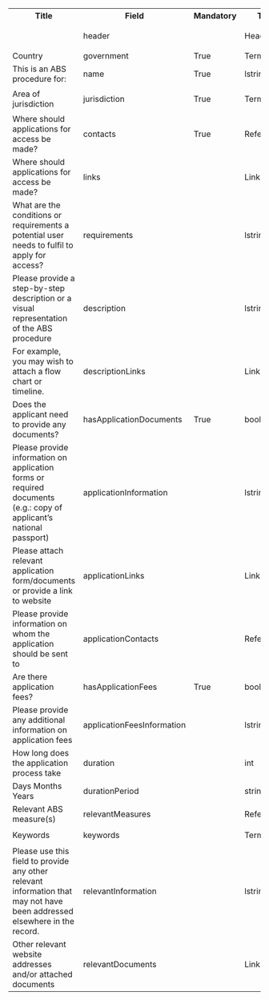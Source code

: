 <table class="ircc__table" style="table-layout: fixed; width: 100%;">
  <tr>
    <th>Title</th>
    <th>Field</th>
    <th>Mandatory</th>
    <th>Type</th>
    <th>Example</th>
  </tr>
  <tr>
    <td></td>
    <td>header</td>
    <td></td>
    <td>Header</td>
    <td><code>{ "identifier": "83B2A1B2-95A5-6723-6C0D-28BC3143B321", "schema": "absProcedure", "languages": ["en"] }</code></td>
  </tr>
  <tr>
    <td>Country</td>
    <td>government</td>
    <td>True</td>
    <td>Term</td>
    <td><code>{ "identifier": "af" }</code></td>
  </tr>
  <tr>
    <td>This is an ABS procedure for:</td>
    <td>name</td>
    <td>True</td>
    <td>lstring</td>
    <td><code>{ "en": "Test Info" }</code></td>
  </tr>
  <tr>
    <td>Area of jurisdiction</td>
    <td>jurisdiction</td>
    <td>True</td>
    <td>Term</td>
    <td><code>{ "identifier": "5B6177DD-5E5E-434E-8CB7-D63D67D5EBED", "customValue": { "en": "Test Jurisdiction" } }</code></td>
  </tr>
  <tr>
    <td>Where should applications for access be made?</td>
    <td>contacts</td>
    <td>True</td>
    <td>Reference[]</td>
    <td><code>[{ "identifier": "DECLARE-ORGANISATION_24185_20241104154859186@1" }]</code></td>
  </tr>
  <tr>
    <td>Where should applications for access be made?</td>
    <td>links</td>
    <td></td>
    <td>Link[]</td>
    <td><code>[{ "url": "https://www.google.com", "name": "Google", "language": "en" }]</code></td>
  </tr>
  <tr>
    <td>What are the conditions or requirements a potential user needs to fulfil to apply for access?</td>
    <td>requirements</td>
    <td></td>
    <td>lstring</td>
    <td><code>{ "en": "<div><!--block-->Test Info</div>" }</code></td>
  </tr>
  <tr>
    <td>Please provide a step-by-step description or a visual representation of the ABS procedure</td>
    <td>description</td>
    <td></td>
    <td>lstring</td>
    <td><code>{ "en": "<div><!--block-->Test Info</div>" }</code></td>
  </tr>
  <tr>
    <td>For example, you may wish to attach a flow chart or timeline.</td>
    <td>descriptionLinks</td>
    <td></td>
    <td>Link[]</td>
    <td><code>[{ "url": "https://www.google.com", "name": "Google", "language": "en" }]</code></td>
  </tr>
  <tr>
    <td>Does the applicant need to provide any documents?</td>
    <td>hasApplicationDocuments</td>
    <td>True</td>
    <td>bool</td>
    <td><code>True</code></td>
  </tr>
  <tr>
    <td>Please provide information on application forms or required documents (e.g.: copy of applicant’s national passport)</td>
    <td>applicationInformation</td>
    <td></td>
    <td>lstring</td>
    <td><code>{ "en": "<div><!--block-->Test Info</div>" }</code></td>
  </tr>
  <tr>
    <td>Please attach relevant application form/documents or provide a link to website</td>
    <td>applicationLinks</td>
    <td></td>
    <td>Link[]</td>
    <td><code>[{ "url": "https://www.google.com", "name": "Google", "language": "en" }]</code></td>
  </tr>
  <tr>
    <td>Please provide information on whom the application should be sent to</td>
    <td>applicationContacts</td>
    <td></td>
    <td>Reference[]</td>
    <td><code>[{ "identifier": "DECLARE-ORGANISATION_24185_20241104154859186@1" }]</code></td>
  </tr>
  <tr>
    <td>Are there application fees?</td>
    <td>hasApplicationFees</td>
    <td>True</td>
    <td>bool</td>
    <td><code>True</code></td>
  </tr>
  <tr>
    <td>Please provide any additional information on application fees</td>
    <td>applicationFeesInformation</td>
    <td></td>
    <td>lstring</td>
    <td><code>{ "en": "<div><!--block-->Test Info</div>" }</code></td>
  </tr>
  <tr>
    <td>How long does the application process take</td>
    <td>duration</td>
    <td></td>
    <td>int</td>
    <td><code>3</code></td>
  </tr>
  <tr>
    <td>Days Months Years</td>
    <td>durationPeriod</td>
    <td></td>
    <td>string</td>
    <td><code>months</code></td>
  </tr>
  <tr>
    <td>Relevant ABS measure(s)</td>
    <td>relevantMeasures</td>
    <td></td>
    <td>Reference[]</td>
    <td><code>[{ "identifier": "A3722021-0CC0-B195-75BE-954F133FF78B@1" }]</code></td>
  </tr>
  <tr>
    <td>Keywords</td>
    <td>keywords</td>
    <td></td>
    <td>Term[]</td>
    <td><code>[{ "identifier": "EC94899F15EE40C6A0F7D0B1F774A521" }]</code></td>
  </tr>
  <tr>
    <td>Please use this field to provide any other relevant information that may not have been addressed elsewhere in the record.</td>
    <td>relevantInformation</td>
    <td></td>
    <td>lstring</td>
    <td><code>{ "en": "<div><!--block-->Test Info</div>" }</code></td>
  </tr>
  <tr>
    <td>Other relevant website addresses and/or attached documents</td>
    <td>relevantDocuments</td>
    <td></td>
    <td>Link[]</td>
    <td><code>[{ "url": "https://www.google.com", "name": "Google", "language": "en" }]</code></td>
  </tr>
</table>
